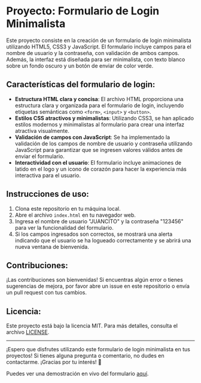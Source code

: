 # Proyecto: Formulario de Login Minimalista

Este proyecto consiste en la creación de un formulario de login minimalista utilizando HTML5, CSS3 y JavaScript. El formulario incluye campos para el nombre de usuario y la contraseña, con validación de ambos campos. Además, la interfaz está diseñada para ser minimalista, con texto blanco sobre un fondo oscuro y un botón de enviar de color verde.

## Características del formulario de login:
- **Estructura HTML clara y concisa**: El archivo HTML proporciona una estructura clara y organizada para el formulario de login, incluyendo etiquetas semánticas como `<form>`, `<input>` y `<button>`.
- **Estilos CSS atractivos y minimalistas**: Utilizando CSS3, se han aplicado estilos modernos y minimalistas al formulario para crear una interfaz atractiva visualmente.
- **Validación de campos con JavaScript**: Se ha implementado la validación de los campos de nombre de usuario y contraseña utilizando JavaScript para garantizar que se ingresen valores válidos antes de enviar el formulario.
- **Interactividad con el usuario**: El formulario incluye animaciones de latido en el logo y un icono de corazón para hacer la experiencia más interactiva para el usuario.

## Instrucciones de uso:
1. Clona este repositorio en tu máquina local.
2. Abre el archivo `index.html` en tu navegador web.
3. Ingresa el nombre de usuario "JUANCITO" y la contraseña "123456" para ver la funcionalidad del formulario.
4. Si los campos ingresados son correctos, se mostrará una alerta indicando que el usuario se ha logueado correctamente y se abrirá una nueva ventana de bienvenida.

## Contribuciones:
¡Las contribuciones son bienvenidas! Si encuentras algún error o tienes sugerencias de mejora, por favor abre un issue en este repositorio o envía un pull request con tus cambios.

## Licencia:
Este proyecto está bajo la licencia MIT. Para más detalles, consulta el archivo [LICENSE](LICENSE).

---

¡Espero que disfrutes utilizando este formulario de login minimalista en tus proyectos! Si tienes alguna pregunta o comentario, no dudes en contactarme. ¡Gracias por tu interés! 🚀

Puedes ver una demostración en vivo del formulario [aquí](https://juancitopena.github.io/LOGIN_CHATGPT/).
